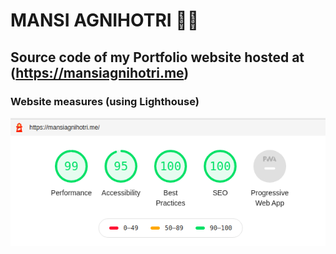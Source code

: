 # MANSI AGNIHOTRI 👩‍💻
## Source code of my Portfolio website hosted at (https://mansiagnihotri.me)
### Website measures (using Lighthouse)
<img src = "/img/Stats.png">
